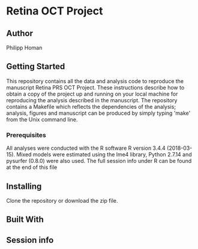 # Retina OCT Project

## Author

Philipp Homan <philipp dot homan at bli dot uzh dot ch>


## Getting Started
This repository contains all the data and analysis code to reproduce
the manuscript Retina PRS OCT Project. These instructions describe how
to obtain a copy of the project up and running on your local machine
for reproducing the analysis described in the manuscript. The
repository contains a Makefile which reflects the dependencies of the
analysis; analysis, figures and manuscript can be produced by simply
typing 'make' from the Unix command line.


### Prerequisites
All analyses were conducted with the R software R version 3.4.4
(2018-03-15). Mixed models were estimated using the lme4 library, Python
2.7.14 and pysurfer (0.8.0) were also used. The full session info under
R can be found at the end of this file


## Installing
Clone the repository or download the zip file.

## Built With


## Session info
